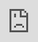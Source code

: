 # Works

## **CAVE AQUAM**

![CAVE AQUAM](../img/portfolio/cava-2.png)

CAVE AQUAM is the result of a research process that focuses on issues related to quarries and sulfurous water in the territory of Tivoli Guidonia. Around the quarries and water in the Tivoli and Guidonia territory. A territory that contains a multitude of actors, territorial and environmental issues, ecosystemic, bureaucratic, legal, economic, and extractive issues. Here is the general framework of the sample.

<figure>
<audio controls>
  <source src="../audio/cave_aquam_mastered.mp3" type="audio/mpeg">
  Your browser does not support the audio element.
</audio>
  <figcaption style="font-style: italic;">Listen CAVE AQUAM</figcaption>
</figure>

CAVE AQUAM is a collaborative project born at the conclusion of the 2023 edition of the Master's in "Environmental Humanities - Environmental and Territorial Studies" (Roma Tre University).
CAVE AQUAM is the narrative of places that contain a plurality of actors, territorial and environmental issues, ecosystemic, bureaucratic and legal, economic, and extractive issues.
CAVE AQUAM aims to draw attention - as an urgency and emergency - to the events revolving around quarries and water in the Tivoli and Guidonia area.
CAVE AQUAM is a multidisciplinary research group composed of cris martone, Paola Pietronave, Nasti Pelo, Arianna Cianetti, Davide Somatics, Cecilia Blanco, Laura Landi.

<iframe src="https://www.google.com/maps/embed?pb=!1m18!1m12!1m3!1d12178.102666390569!2d12.728132066672636!3d41.95189103973664!2m3!1f0!2f0!3f0!3m2!1i1024!2i768!4f13.1!3m3!1m2!1s0x132f79aac394ba51%3A0x982fab7898d52c50!2sCave%20di%20travertino%20di%20Tivoli!5e1!3m2!1sen!2sar!4v1707576537679!5m2!1sen!2sar" width="600" height="450" style="border:0;" allowfullscreen="" loading="lazy" referrerpolicy="no-referrer-when-downgrade"></iframe>

&nbsp;

![CAVE AQUAM](../img/portfolio/cava-1.png)

&nbsp;
&nbsp;
&nbsp;
&nbsp;
---

## **Eat to Look Inside**

2020

![eattolookinside-1](../img/portfolio/eattolookinside-1.jpg)

[**Visit Eat to look inside**](../content/eattolookinside/eat-to-look-inside.html)

Eat to look inside (2020) is the first in a series of audiovisual performance actions that explore sound, images, and the symbolic potential the act of eating. This work proposes eating as a playful act to obtain information and inspect objects in a transdisciplinary way.

Eat to look inside addresses a proposal for non-verbal communication and libidinal evolution, through which the relationship with an object is expressed and organized. This work proposes a distance through a single audiovisual stimulus, whose interaction occurs only at the perceptual level through the observation. You can access through this link:

Note: after accessing the link, click / tap on the screen.

![eattolookinside-2](../img/portfolio/eattolookinside-2.jpg)

&nbsp;
&nbsp;
&nbsp;
&nbsp;
---

## **One Line**

2019

![oneline-1](../img/portfolio/oneline-1.jpg)

One Line is a sound performance that explores the body and movement as a continuous succession of points tracing a space that does not form a particular figure. The body interacts/intervenes/activates a beam of laser light that is curved by sound and expands as a set of points on the same plane. In this way, the body and the line become an indivisible entity.

![oneline-2](../img/portfolio/oneline-2.jpg)

When the rest of the point-body in motion on the plane is destroyed, it moves in space, giving rise to the line. One Line represents the simplest and purest performative form which, at the same time, can be dynamic and varied. In this performance, the boundaries are blurred and the periphery becomes a contour and its container.

<div class="video-container">
<iframe width="951" height="535" src="https://www.youtube.com/embed/QXQqDU_LcAE" title="One Line" frameborder="0" allow="accelerometer; autoplay; clipboard-write; encrypted-media; gyroscope; picture-in-picture; web-share" allowfullscreen></iframe>
</div>

Idea, general concept and device design: Ezequiel Abregu
Performance: Ezequiel Abregu, Florencia Staldecker

![oneline-3](../img/portfolio/oneline-3.jpg)

&nbsp;
&nbsp;
&nbsp;
&nbsp;
---

## **The Artificial Grandparents**

2018

![abuelos-1](../img/portfolio/abuelos-1.jpg)

Constanza (Mexico, 1990) has a house in her head. And it is not exactly that of Sáenz Peña Street 1041 in Zárate, the one that her great-grandparents built and where her mother grew up before her grandparents’ exile.

<div class="video-container">
    <iframe src="https://www.youtube.com/embed/-jrTA1fqlc0" title="Los Abuelos Artificiales (2018) Trailer" frameborder="0" allow="accelerometer; autoplay; clipboard-write; encrypted-media; gyroscope; picture-in-picture; web-share" allowfullscreen style="position: absolute; top: 0; left: 0; width: 100%; height: 100%;"></iframe>
</div>

With the help of “artificial intelligence”, she believes that she can take advantage of that interior house, built by family memory, to recover something of value that vanished when she lost the house.

We accompany her to the door of the house today, but it seems to be more the architecture of another family memory. If memory builds and overwrites in other ways, generating other realities, what value does the truth actual resident in that house have?

![abuelos-2](../img/portfolio/abuelos-2.jpg)

**BODY INTERACTIVE LABORATORY**

Latin American Experimental Hypermedia Center CheLA Buenos Aires, Argentina + Remap Ucla University of California, LA

Performance: Constanza Casamadrid
Multimedia Design: Myriam Beutelspacher Myri Alcántar
Interactivity Design: Juan Camilo León Sarmiento
Dramaturgy and Staging: Ezequiel EC Steinman
Sound Design and Original Music: Ezequiel Abregu
Programming: Luciano Toledo TOLCH, Juan León Sarmiento
Constanza Casamadrid
Video: Ezequiel Steinman

![abuelos-3](../img/portfolio/abuelos-3.png)

**Laboratory equipment OPEN P TRACK + TOUCH DESIGNER**

Jeff Burke – Director.
Santiago Núñez – Co-Director.
Belén Tondo – Producer.
Francisca Armando – Producer.
Jared J. Stein – Resident artist / mentor, writer and playwright.
Matthew Ragan – Resident / mentor artist, interactive media.
Peter Gusev – Resident / mentor artist, software development.
Zoe Sandoval – Resident artist, interactive media.
Randy Illum – Resident artist, information studies.
Sam Amin – Resident artist, software development.
Renee MacDonald – REMAP project coordinator.
Jael Díaz Vila – Graphic Design.

&nbsp;
&nbsp;
&nbsp;
&nbsp;
---

## **Urban Bosque**

2018

![urban-1](../img/portfolio/urbanbosque-1.jpg)

URBAN BOSQUE was conceived of on three poetic points:

**Organicity**: understood as the extension of the body’s own gesture through sound discourse,

**Spontaneity**: taken as the matrix of artistic composition, generating stories that unite the pieces,

**Urban Environment**: considered influence of the contemporary city in an immersive sound context.

&nbsp;

<div style="display: flex; justify-content: center;">
    <iframe style="border: 0; width: 350px; height: 470px;" src="https://bandcamp.com/EmbeddedPlayer/album=3825272852/size=large/bgcol=ffffff/linkcol=0687f5/tracklist=false/transparent=true/" seamless><a href="https://urbanbosque.bandcamp.com/album/2nd-body">2nd Body by URBAN BOSQUE</a></iframe>
</div>

&nbsp;

The instruments chosen consist of a wide range of analog synthesizers, voices, electric guitar, zither and a variety of native wind instruments. URBAN BOSQUE tries to investigate the intrinsic organicity of electric-analogue sound and the dialogue produced by acoustic instruments.

![urban-2](../img/portfolio/urbanbosque-2.jpg)

URBAN BOSQUE intends to establish the relationship between electricity, as a generator of sound, and the energy (mechanical, wind, electric) that comes from the body that excites the various acoustic instruments.

![urban-3](../img/portfolio/urbanbosque-3.png)

&nbsp;
&nbsp;
&nbsp;
&nbsp;
---

## **MUTE**

![mute-1](../img/portfolio/mute-1.jpg)

MUTE is an experimental music duo from Buenos Aires, Argentina, composed by Ezequiel Abregú and Martín Matus, where the construction of sound emerges from procedure and gesture. Our aesthetic has been influenced by many styles (contemporary, ambient, electronic and experimental noise), trying to make a personal and original proposal.

&nbsp;

<div style="display: flex; justify-content: center;">
<iframe style="border: 0; width: 350px; height: 470px;" src="https://bandcamp.com/EmbeddedPlayer/album=3670641168/size=large/bgcol=ffffff/linkcol=0687f5/tracklist=false/transparent=true/" seamless><a href="https://mute-ar.bandcamp.com/album/mute">Mute by Mute</a></iframe>
</div>

&nbsp;

![mute-2](../img/portfolio/mute-2.jpg)

&nbsp;

![mute-3](../img/portfolio/mute-3.jpg)

&nbsp;
&nbsp;
&nbsp;
&nbsp;
---

## **500k**

![500k-1](../img/portfolio/500k-1.jpg)

500k is a guitar duo composed by Ezequiel Abregú and Pablo Chimenti, where the construction of sound emerges from procedure and gesture. The project generates feedback saturating analog and digital processes as a basis for expansion and contraction of the timbrical texture. Improvisation, experimental music and composition melt into the performative experience.

&nbsp;

<div style="display: flex; justify-content: center;">
<iframe style="border: 0; width: 350px; height: 470px;" src="https://bandcamp.com/EmbeddedPlayer/album=2284738395/size=large/bgcol=ffffff/linkcol=0687f5/tracklist=false/transparent=true/" seamless><a href="https://chanchodiscos.bandcamp.com/album/aproximaci-n-dig-chd074">Aproximación (Dig. CHD074) by 500k (2019)</a></iframe>
</div>

&nbsp;

<div style="display: flex; justify-content: center;">
<iframe style="border: 0; width: 350px; height: 470px;" src="https://bandcamp.com/EmbeddedPlayer/album=3402610821/size=large/bgcol=ffffff/linkcol=0687f5/tracklist=false/transparent=true/" seamless><a href="https://chanchodiscos.bandcamp.com/album/500k-500k-cd-dig-chd011">500k - 500k (CD/Dig - CHD011) by 500k (2016)</a></iframe>
</div>

&nbsp;

<div class="video-container">
<iframe width="627" height="353" src="https://www.youtube.com/embed/kq1UYGENnYs" title="500K Album ::: Making of" frameborder="0" allow="accelerometer; autoplay; clipboard-write; encrypted-media; gyroscope; picture-in-picture; web-share" allowfullscreen></iframe>
</div>

<div class="video-container">
<iframe width="627" height="353" src="https://www.youtube.com/embed/sMELZXPBYAE" title="500K Album ::: Making of" frameborder="0" allow="accelerometer; autoplay; clipboard-write; encrypted-media; gyroscope; picture-in-picture; web-share" allowfullscreen></iframe>
</div>

<div class="video-container">
<iframe width="627" height="353" src="https://www.youtube.com/embed/ZXymU_PsINk" title="500K B Trailer I HD" frameborder="0" allow="accelerometer; autoplay; clipboard-write; encrypted-media; gyroscope; picture-in-picture; web-share" allowfullscreen></iframe>
</div>

&nbsp;

![500k-2](../img/portfolio/500k-2.jpg)

![500k-3](../img/portfolio/500k-3.jpg)

![500k-4](../img/portfolio/500k-4.jpg)

&nbsp;

&nbsp;
&nbsp;
&nbsp;
&nbsp;
---

## **Chrysalis**

2016

![crisalida-1](../img/portfolio/crisalida-1.jpg)

Chrysalis is an Interactive Sound Sculpture that relates sustainability, the human link with its environment and the processes that it generates over time. The authors of the sculpture are Carla Colombini (sculptor), Ezequiel Abregú & Martín Matus (sound artists).

![crisalida-2](../img/portfolio/crisalida-2.jpg)

Chrysalis consists of a sculpture elaborated, for the most part, using a lot of e-waste. From a symbolic point of view, it proposes a critical and reflective position on the treatment of e-waste, encouraging spectators to reflect on environment problems and sustainability from art. In this framework, the work proposes a symbolic projection of the existing problem between humans and their technological waste, thus revealing a space of direct correlation between the contemporary urban environment and its dumps. The excessive consumption of high-tech devices, the cultural evolution dependent on technology, the programmed obsolescence strategies and the lack of controls and policies on the treatment of technological waste generate a new taboo in urban societies: technological dumps. Due to the exponential increase of these sites we have, as a consequence, the expansion of their limits, progressively invading our urban space.

<div class="video-container">
<iframe width="627" height="353" src="https://www.youtube.com/embed/NIfb89eeNsI" title="CRISALIDA (metamorfosis)" frameborder="0" allow="accelerometer; autoplay; clipboard-write; encrypted-media; gyroscope; picture-in-picture; web-share" allowfullscreen></iframe>
</div>


Chrysalis intends to carry out, from the perspective of art, a reflexive look on this problem, concentrating on three main topics:

**Art and technology**, proposing a possible solution to the problem by reusing technological waste as materials for the realization of the sculpture,

**Critical reflection**, reaffirming the values referring to the way of relating to the city, the natural environment and technology, and

**Sustainability**, postulating us as part of a generation that acts to satisfy their needs in a conscious and sustainable way.

![crisalida-3](../img/portfolio/crisalida-3.jpg)

[**Poster & Technical Aspects**](https://lac.linuxaudio.org/2018/pdf/9-poster.pdf)

&nbsp;
&nbsp;
&nbsp;
&nbsp;
---

## **LEJOS**

2014

![lejos-1](../img/portfolio/lejos-1.jpg)

The actress is searching for the bodies of biographical-fictional representations of the past in her memory. Through an extreme physical journey that begins with breathing, the bodies of the past appear and update to the present. Far away explores how to inhabit an empty space and rid the body of certain memory, in an attempt to transform the mechanisms of representation and to experiment some autonomy.

<div class="video-container">
<iframe width="627" height="353" src="https://www.youtube.com/embed/7AplsQYJUwI" title="500K Album ::: Making of" frameborder="0" allow="accelerometer; autoplay; clipboard-write; encrypted-media; gyroscope; picture-in-picture; web-share" allowfullscreen></iframe>
</div>

LEJOS is a multidisciplinary research, combining theater, performance, visual and sound arts. From the beginning of the creative process, the challenge consisted of working on the perceptive thresholds of breathing and silence, in the unfolding of the acoustic-stage space and the transition points where a symbol or sound can be a thing or another depending on the context. In particular, from the point of view of the sound treatment of the work, the idea of memory as noise was approached as a key concept for the composition of the sound space. In this framework, the treatment of silence and noise acts as a spatial and temporal framework (which also connects with the character’s past), constituting a crucial link between the symbolic aspect of the work and the fictional past of the actress.

![lejos-2](../img/portfolio/lejos-2.png)

**Credits**

Actress: Florencia Bergallo / Sound design and music: Ezequiel Abregú / Photo: Mariana Roveda Scenic / Dramaturgy: Florencia Bergallo y Marina Sarmiento / Dramaturgy advice: Ezequiel Steinman / Dressing design and production: Belén Parra / Photo character production: Néstor Burgos / Artistic collaboration: Julieta Potenze / Production: Cooperativa LEJOS / Production assistant: Julieta Benedetto / Technical assistant: Selva Aimé / Direction assistant: Micaela Moreno / Concept, choreography and direction: Marina Sarmiento

&nbsp;
&nbsp;
&nbsp;
&nbsp;
---

## **Los Viajes de Sarmiento**

Sarmiento's Journeys

2016

![viajes-1](../img/portfolio/viajes-1.jpg)

Four women travel through different landscapes of their memory through a pulse that builds their own cartography. They constellate spectra and landscapes that recover the voices from the stones that the books name as desert. The physical and emotional experience of Sarmiento’s Journeys opens the possibility of inventing a communal, visceral and mestizo body anchored in the present.

<div class="video-container">
<iframe width="627" height="353" src="https://www.youtube.com/embed/Wm3GQnmonew" title="500K Album ::: Making of" frameborder="0" allow="accelerometer; autoplay; clipboard-write; encrypted-media; gyroscope; picture-in-picture; web-share" allowfullscreen></iframe>
</div>

Sound design, original music & live performance for Sarmiento’s Journeys, directed by Marina Sarmiento.

Sarmiento’s Journeys proposes a contemporary and bastard appropriation of the trips that D. F. Sarmiento made during the 19th century. Through an aesthetic contrast in a biographical and singular journey, Marina Sarmiento together with the dancer M. Eugenia Roces, the actresses Cecilia Blanco and Florencia Bergallo and the musician Ezequiel Abregú, seek on stage to put in tension the memory of the body and the landscape.

![viajes-2](../img/portfolio/viajes-2.jpg)

![viajes-4](../img/portfolio/viajes-4.jpg)

**Credits**

Performers/Creatives: Florencia Bergallo, Cecilia Blanco, María Eugenia Roces, Marina Sarmiento / Sound Design & Live Performance: Ezequiel Abregú / Costumes: Belén Parra / Dramaturgy: Ezequiel Steinman / Bibliographic Advice: Julieta Benedetto y Natalia Lerussi / Photo: Marcos Crapa / Graphic Design: Martín Molinaro / Light Designer: Gonzalo Córdova / Sound Assistance: Exequiel Redchuk / Coach: Nicolas Delavanso / Choreograph Assistance: Débora Diskin / Director Assistance: María Eugenia Roces / Executive Producer: Julieta Benedetto / General Production: Cooperativa Los viajes de Sarmiento / Concept, Choreographer & Director: Marina Sarmiento

&nbsp;
&nbsp;
&nbsp;
&nbsp;
---

## **Bowl of Secrets**

2013

![bucaro-1](../img/portfolio/bucaro-1.png)

Bowl of secrets is a generative sound installation created by Damián Anache, Ezequiel Abregu and Martín Matus, for the Nota al pie (Editorial Universidad Nacional de Quilme’s bookstore) opening, held on April 11, 2013.

*Listen Bowl of Secrets (excerpt)*


<!-- <div id="waveform"></div> -->

<audio controls>
  <source src="../audio/bucaro_mastered.mp3" type="audio/mpeg">
  Your browser does not support the audio element.
</audio>


&nbsp;

The approach of the composition is based on the idea of generative music. A computational algorithm was designed in the Pure Data (a.k.a. PD) environment using a system of rules in order to create a structure or sound texture where the sound results are unique each time. Bowl of secrets uses an arrangement of 8 speakers with an uniform and circular distribution as a reproduction device. The work articulates textures typical of electroacoustic music and texts by Erik Satie, using aesthetic criteria typical of the ambient stream. In this aesthetic line, the sound discourse tries to satisfy the listener in two levels: it offers an environment of auditory comfort and, at the same time, it provides a subject of interest in a situation of attentive listening to music. Both conditions work simultaneously without conditioning one reception or another.

&nbsp;
&nbsp;
&nbsp;
&nbsp;
---

## **Two Pieces for Ensemble**

2012

![oceanos-1](../img/portfolio/oceanos-1.jpg)

**Instructions to get in touch with supra-physical worlds /  Oceans have ears**

In 2011, through the support of the music publishing company MELOS (Bs. As., Argentina), Ezequiel Abregu had the opportunity to work together with the Compañía Oblicua ensemble, directed by Mtro. Marcelo Delgado. From this collaboration emerged two instrumental ensemble pieces called “Instructions to get in touch with supra-physical worlds” and “Oceans have ears“. These pieces were premiered by the Compañía Oblicua (Oblique Company) on July 4, 2012, National Library auditorium (Buenos Aires, Argentina).

<div class="video-container">
<iframe width="627" height="353" src="https://www.youtube.com/embed/IomWRTrQtNI" title="Two pieces for ensamble (2012) - Ezequiel Abregu" frameborder="0" allow="accelerometer; autoplay; clipboard-write; encrypted-media; gyroscope; picture-in-picture; web-share" allowfullscreen></iframe>
</div>

&nbsp;
&nbsp;
&nbsp;
&nbsp;
---

## **Imaginarios de Barrio**

2013

![imaginarios-1](../img/portfolio/imaginarios-1.jpg)

Imaginarios de <Barrio> (< Neighbourhood > imaginaries) is a generative sound installation performed within the framework of the Paternal Art and Politics 2013 call. It was originally presented in multi-channel surround audio system.

Imaginarios de <Barrio> (<Neighbourhood > imaginaries) proposes to rethink the concept of neighbourhood and individual experience in the place of belonging. Crossing elements of the collective imaginary with the staff creates a texture of symbols, anecdotes, emotion and experience.

The sound environment is constructed from a fragmentary and arbitrary register that does not hierarchize sounds or interventions, words or moments, but elaborates unprejudiced links in a dense soundtrack.

&nbsp;

<div style="display: flex; justify-content: center;">
<iframe style="border: 0; width: 350px; height: 470px;" src="https://bandcamp.com/EmbeddedPlayer/album=3964017157/size=large/bgcol=ffffff/linkcol=0687f5/tracklist=false/transparent=true/" seamless><a href="https://mute-ar.bandcamp.com/album/imaginarios-de-barrio">Imaginarios de &lt;barrio&gt; by MUTE</a></iframe>
</div>

&nbsp;

Credits
Sound Design & Programming:
Ezequiel Abregú / Martín Matus Lerner (MUTE)
Interviews: Heliana Vera

Generative sound installation for surround sound presented in November 2013 in The Night of Museums – The Paternal Space Project (Bs As, Argentina).